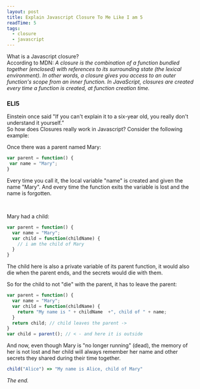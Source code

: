 ```yaml
---
layout: post
title: Explain Javascript Closure To Me Like I am 5
readTime: 5
tags:
  - closure
  - javascript
---
```


What is a Javascript closure?
<br />
According to MDN: <em>A closure is the combination of a function bundled together (enclosed) with references to its surrounding state (the lexical environment). In other words, a closure gives you access to an outer function's scope from an inner function. In JavaScript, closures are created every time a function is created, at function creation time.</em>
<!--more-->

### ELI5

Einstein once said "If you can't explain it to a six-year old, you really don't understand it yourself.”
<br />
So how does Closures really work in Javascript? Consider the following example:
<br />

Once there was a parent named Mary:
```javascript
var parent = function() {
 var name = "Mary"; 
}
```
Every time you call it, the local variable "name" is created and given the name "Mary". And every time the function exits the variable is lost and the name is forgotten.

<br />

Mary had a child:
```javascript
var parent = function() {
  var name = "Mary";
  var child = function(childName) {
    // i am the child of Mary
  }
}
```
The child here is also a private variable of its parent function, it would also die when the parent ends, and the secrets would die with them.

So for the child to not "die" with the parent, it has to leave the parent:
```javascript
var parent = function() {
  var name = "Mary";
  var child = function(childName) {
    return "My name is " + childName  +", child of " + name; 
  }
  return child; // child leaves the parent ->
}
var child = parent(); // < - and here it is outside 
```

And now, even though Mary is "no longer running" (dead), the memory of her is not lost and her child will always remember her name and other secrets they shared during their time together.
```javascript
child("Alice") => "My name is Alice, child of Mary"
```


<em>The end.</em>
